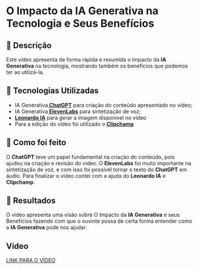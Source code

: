 # O Impacto da IA Generativa na Tecnologia e Seus Benefícios

## 📒 Descrição
<P>Este vídeo apresenta de forma rápida e resumida o Impacto da <strong>IA Generativa</strong> na tecnologia, mostrando também os benefícios que podemos ter ao utilizá-la.</p>

## 🤖 Tecnologias Utilizadas

<ul>
    <li>IA Generativa<a href="https://chat.openai.com/"><strong> ChatGPT</strong></a> para criação do conteúdo apresentado no vídeo;</li>
    <li>IA Generativa<a href="https://www.elevenlabs.io/"><strong> ElevenLabs</strong></a> para sintetização de voz;</li>
    <li><a href="https://leonardo.ai/"><strong>Leonardo IA</strong></a> para gerar a imagem disponível no vídeo</li>
    <li>Para a edição do vídeo foi utilizado o <a href="https://app.clipchamp.com/"><strong>Clipchamp</strong></a></li>
</ul>

## 🧐 Como foi feito 

<p>O <strong>ChatGPT</strong> teve um papel fundamental na criação do conteúdo, pois ajudou na criação e revisão do vídeo. O <strong>ElevenLabs</strong> foi muito importante na sintetização de voz, e com isso foi possível tornar o texto do <strong>ChatGPT</strong> em áudio. Para finalizar o vídeo contei com a ajuda do <strong>Leonardo IA</strong> e <strong>Clipchamp</strong>.</p>

## 🚀 Resultados

<p>O vídeo apresenta uma visão sobre O Impacto da <strong>IA Generativa</strong> e seus Benefícios  fazendo com que o ouvinte possa de certa forma entender como a <strong>IA Generativa</strong> pode nos ajudar.</p>

## Vídeo 

<a href="https://www.youtube.com/watch?v=VxHv543MSIs">LINK PARA O VÍDEO</a>